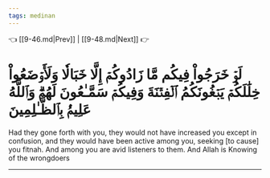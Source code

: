 ```yaml
---
tags: medinan
---
```


👈 [[9-46.md|Prev]] | [[9-48.md|Next]] 👉

# لَوۡ خَرَجُواْ فِيكُم مَّا زَادُوكُمۡ إِلَّا خَبَالٗا وَلَأَوۡضَعُواْ خِلَٰلَكُمۡ يَبۡغُونَكُمُ ٱلۡفِتۡنَةَ وَفِيكُمۡ سَمَّـٰعُونَ لَهُمۡۗ وَٱللَّهُ عَلِيمُۢ بِٱلظَّـٰلِمِينَ

Had they gone forth with you, they would not have increased you except in confusion, and they would have been active among you, seeking [to cause] you fitnah. And among you are avid listeners to them. And Allah is Knowing of the wrongdoers

---

